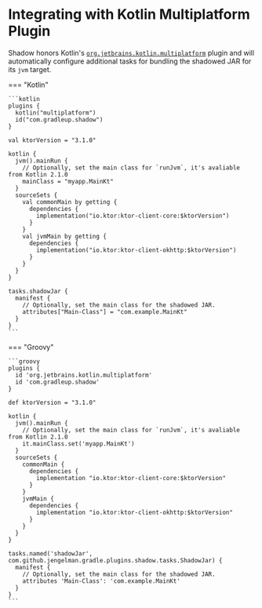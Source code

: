 # Integrating with Kotlin Multiplatform Plugin

Shadow honors Kotlin's
[`org.jetbrains.kotlin.multiplatform`](https://kotlinlang.org/docs/multiplatform-intro.html) plugin and will automatically
configure additional tasks for bundling the shadowed JAR for its `jvm` target.

=== "Kotlin"

    ```kotlin
    plugins {
      kotlin("multiplatform")
      id("com.gradleup.shadow")
    }

    val ktorVersion = "3.1.0"

    kotlin {
      jvm().mainRun {
        // Optionally, set the main class for `runJvm`, it's avaliable from Kotlin 2.1.0
        mainClass = "myapp.MainKt"
      }
      sourceSets {
        val commonMain by getting {
          dependencies {
            implementation("io.ktor:ktor-client-core:$ktorVersion")
          }
        }
        val jvmMain by getting {
          dependencies {
            implementation("io.ktor:ktor-client-okhttp:$ktorVersion")
          }
        }
      }
    }

    tasks.shadowJar {
      manifest {
        // Optionally, set the main class for the shadowed JAR.
        attributes["Main-Class"] = "com.example.MainKt"
      }
    }
    ```

=== "Groovy"

    ```groovy
    plugins {
      id 'org.jetbrains.kotlin.multiplatform'
      id 'com.gradleup.shadow'
    }

    def ktorVersion = "3.1.0"

    kotlin {
      jvm().mainRun {
        // Optionally, set the main class for `runJvm`, it's avaliable from Kotlin 2.1.0
        it.mainClass.set('myapp.MainKt')
      }
      sourceSets {
        commonMain {
          dependencies {
            implementation "io.ktor:ktor-client-core:$ktorVersion"
          }
        }
        jvmMain {
          dependencies {
            implementation "io.ktor:ktor-client-okhttp:$ktorVersion"
          }
        }
      }
    }

    tasks.named('shadowJar', com.github.jengelman.gradle.plugins.shadow.tasks.ShadowJar) {
      manifest {
        // Optionally, set the main class for the shadowed JAR.
        attributes 'Main-Class': 'com.example.MainKt'
      }
    }
    ```
